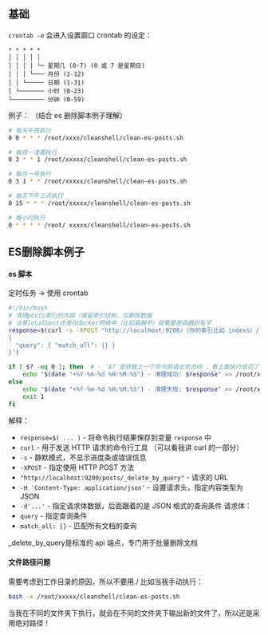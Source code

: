 ## 基础
`crontab -e` 会进入设置窗口
crontab 的设定：
``` text
* * * * *
│ │ │ │ │
│ │ │ │ └─ 星期几 (0-7) (0 或 7 是星期日)
│ │ │ └─── 月份 (1-12)
│ │ └───── 日期 (1-31)
│ └─────── 小时 (0-23)
└───────── 分钟 (0-59)
```

例子： （结合 es 删除脚本例子理解）
``` bash
# 每天午夜执行
0 0 * * * /root/xxxx/cleanshell/clean-es-posts.sh

# 每周一凌晨执行
0 3 * * 1 /root/xxxxx/cleanshell/clean-es-posts.sh

# 每月一号执行
0 3 1 * * /root/xxxxx/cleanshell/clean-es-posts.sh

# 每天下午三点执行
0 15 * * * /root/xxxxx/cleanshell/clean-es-posts.sh

# 每小时执行
0 * * * * /root/ xxxxx/cleanshell/clean-es-posts.sh
```
## ES删除脚本例子
####  es 脚本
定时任务 -> 使用 crontab 
```  bash
#!/bin/bash
# 清理posts索引的内容（保留索引结构，仅删除数据
# 注意localhost还是在docker网络中（比如容器中）就需要是容器的名字
response=$(curl -s -XPOST "http://localhost:9200/（你的索引比如 indexs）/_delete_by_query" -H 'Content-Type: application/json' -d'
{
  "query": { "match_all": {} }
}')

if [ $? -eq 0 ]; then  # - `$?`是获取上一个命令的退出状态码 ，看上面执行成功了没
    echo "$(date "+%Y-%m-%d %H:%M:%S") - 清理成功: $response" >> /root/xxxxxx/cleanshell/es_clear.log
else
    echo "$(date "+%Y-%m-%d %H:%M:%S") - 清理失败: $response" >> /root/xxxxxx/cleanshell/es_clear_error.log
    exit 1
fi
```
解释：
- `response=$( ... )` - 将命令执行结果保存到变量 `response` 中
- `curl` - 用于发送 HTTP 请求的命令行工具  （可以看我讲 curl 的一部分）
- `-s` - 静默模式，不显示进度条或错误信息
- `-XPOST` - 指定使用 HTTP POST 方法
- `"http://localhost:9200/posts/_delete_by_query"` - 请求的 URL
- `-H 'Content-Type: application/json'` - 设置请求头，指定内容类型为 JSON
- `-d'...'` - 指定请求体数据，后面跟着的是 JSON 格式的查询条件
请求体：
- `query` - 指定查询条件
- `match_all: {}` - 匹配所有文档的查询

\_delete_by_query是标准的 api 端点，专门用于批量删除文档 
#### 文件路径问题
需要考虑到工作目录的原因，所以不要用./ 
 比如当我手动执行：
``` bash
bash -x /root/xxxxx/cleanshell/clean-es-posts.sh
```
当我在不同的文件夹下执行，就会在不同的文件夹下输出新的文件了，所以还是采用绝对路径！


